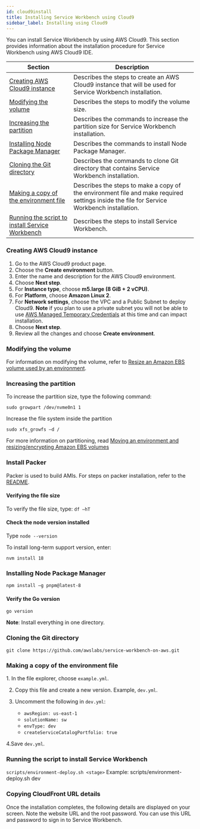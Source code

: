 ```yaml
---
id: cloud9install
title: Installing Service Workbench using Cloud9
sidebar_label: Installing using Cloud9
---
```


You can install Service Workbench by using AWS Cloud9. This section provides information about the installation procedure for Service Workbench using AWS Cloud9 IDE.

| Section                                                    | Description                                                                                                                               |
| ---------------------------------------------------------- | ----------------------------------------------------------------------------------------------------------------------------------------- |
| [Creating AWS Cloud9 instance](#createinst)                | Describes the steps to create an AWS Cloud9 instance that will be used for Service Workbench installation.                                |
| [Modifying the volume](#modifyvol)                         | Describes the steps to modify the volume size.                                                                                            |
| [Increasing the partition](#partition)                     | Describes the commands to increase the partition size for Service Workbench installation.                                                 |
| [Installing Node Package Manager](#npm)                    | Describes the commands to install Node Package Manager.                                                                                   |
| [Cloning the Git directory](#git)                          | Describes the commands to clone Git directory that contains Service Workbench installation.                                               |
| [Making a copy of the environment file](#env)              | Describes the steps to make a copy of the environment file and make required settings inside the file for Service Workbench installation. |
| [Running the script to install Service Workbench](#script) | Describes the steps to install Service Workbench.                                                                                         |

### Creating AWS Cloud9 instance

<a name="createinst"></a>

1. Go to the AWS Cloud9 product page.
2. Choose the **Create environment** button.
3. Enter the name and description for the AWS Cloud9 environment.
4. Choose **Next step**.
5. For **Instance type**, choose **m5.large (8 GiB + 2 vCPU)**.
6. For **Platform**, choose **Amazon Linux 2**.
7. For **Network settings**, choose the VPC and a Public Subnet to deploy Cloud9. **Note** if you plan to use a private subnet you will not
be able to use [AWS Managed Temporary Credentials](https://docs.aws.amazon.com/cloud9/latest/user-guide/security-iam.html#auth-and-access-control-temporary-managed-credentials) at this time and can impact installation. 
7. Choose **Next step**.
8. Review all the changes and choose **Create environment**.

### Modifying the volume

For information on modifying the volume, refer to [Resize an Amazon EBS volume used by an environment](https://docs.aws.amazon.com/cloud9/latest/user-guide/move-environment.html#move-environment-resize).

### Increasing the partition

<a name="partition"></a>

To increase the partition size, type the following command:

`sudo growpart /dev/nvme0n1 1`

Increase the file system inside the partition

`sudo xfs_growfs –d /`

For more information on partitioning, read [Moving an environment and resizing/encrypting Amazon EBS volumes](https://docs.aws.amazon.com/cloud9/latest/user-guide/move-environment.html#move-environment-resize)

### Install Packer

Packer is used to build AMIs. For steps on packer installation, refer to the [README](https://github.com/awslabs/service-workbench-on-aws/blob/mainline/addons/addon-base-raas/packages/serverless-packer#topics).

#### Verifying the file size

To verify the file size, type:
`df –hT`

#### Check the node version installed

Type `node --version`

To install long-term support version, enter:

`nvm install 18`

### Installing Node Package Manager

<a name="npm"></a>

`npm install –g pnpm@latest-8`

#### Verify the Go version

`go version`

**Note**: Install everything in one directory.

### Cloning the Git directory

<a name="git"></a>

`git clone https://github.com/awslabs/service-workbench-on-aws.git`

### Making a copy of the environment file

1.<a name="env"></a> In the file explorer, choose `example.yml`.

2. Copy this file and create a new version. Example, `dev.yml`.

3. Uncomment the following in `dev.yml`:<br />
   - `awsRegion: us-east-1`<br />
   - `solutionName: sw`<br />
   - `envType: dev`<br />
   - `createServiceCatalogPortfolio: true`<br />

4.Save `dev.yml`.<br />

### Running the script to install Service Workbench

<a name="script"></a>

`scripts/environment-deploy.sh <stage>`
Example: scripts/environment-deploy.sh dev

### Copying CloudFront URL details

Once the installation completes, the following details are displayed on your screen. Note the website URL and the root password. You can use this URL and password to sign in to Service Workbench.
